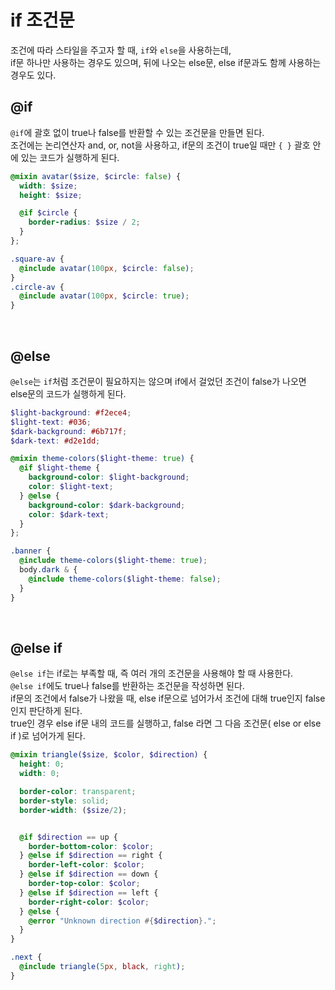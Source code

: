# if 조건문
조건에 따라 스타일을 주고자 할 때, `if`와 `else`을 사용하는데, <br />
if문 하나만 사용하는 경우도 있으며, 뒤에 나오는 else문, else if문과도 함께 사용하는 경우도 있다.
<br />

## @if
`@if`에 괄호 없이 true나 false를 반환할 수 있는 조건문을 만들면 된다. <br />
조건에는 논리연산자 and, or, not을 사용하고, if문의 조건이 true일 때만 `{ }` 괄호 안에 있는 코드가 실행하게 된다. 
<br />

```scss
@mixin avatar($size, $circle: false) {
  width: $size;
  height: $size;

  @if $circle {
    border-radius: $size / 2;
  }
};

.square-av {
  @include avatar(100px, $circle: false);
}
.circle-av {
  @include avatar(100px, $circle: true);
}
```
<br />

## @else
`@else`는  `if`처럼 조건문이 필요하지는 않으며 if에서 걸었던 조건이 false가 나오면 else문의 코드가 실행하게 된다.
<br />

```scss
$light-background: #f2ece4;
$light-text: #036;
$dark-background: #6b717f;
$dark-text: #d2e1dd;

@mixin theme-colors($light-theme: true) {
  @if $light-theme {
    background-color: $light-background;
    color: $light-text;
  } @else {
    background-color: $dark-background;
    color: $dark-text;
  }
};

.banner {
  @include theme-colors($light-theme: true);
  body.dark & {
    @include theme-colors($light-theme: false);
  }
}
```
<br />

## @else if
`@else if`는 if로는 부족할 때, 즉 여러 개의 조건문을 사용해야 할 때 사용한다. <br />
`@else if`에도 true나 false를 반환하는 조건문을 작성하면 된다.<br /> 
if문의 조건에서 false가 나왔을 때, else if문으로 넘어가서 조건에 대해 true인지 false인지 판단하게 된다. <br />
true인 경우 else if문 내의 코드를 실행하고, false 라면 그 다음 조건문( else or else if )로 넘어가게 된다.
<br />

```scss
@mixin triangle($size, $color, $direction) {
  height: 0;
  width: 0;

  border-color: transparent;
  border-style: solid;
  border-width: ($size/2);


  @if $direction == up {
    border-bottom-color: $color;
  } @else if $direction == right {
    border-left-color: $color;
  } @else if $direction == down {
    border-top-color: $color;
  } @else if $direction == left {
    border-right-color: $color;
  } @else {
    @error "Unknown direction #{$direction}.";
  }
}

.next {
  @include triangle(5px, black, right);
}
```